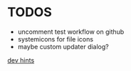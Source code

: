 # TODOS
- uncomment test workflow on github
- systemicons for file icons
- maybe custom updater dialog? 

[dev hints](./dev-hints.md)